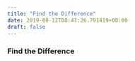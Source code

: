```yaml
---
title: "Find the Difference"
date: 2019-08-12T08:47:26.791419+00:00
draft: false
---
```


### Find the Difference
